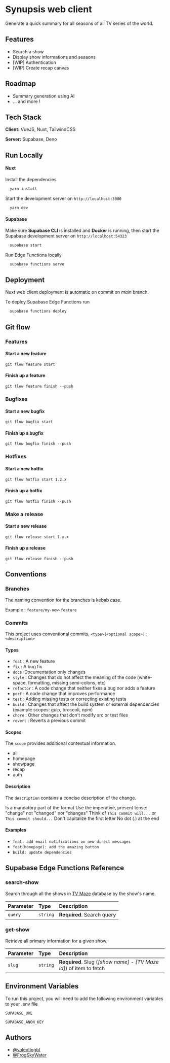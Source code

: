 
# Synupsis web client

Generate a quick summary for all seasons of all TV series of the world.
## Features

- Search a show
- Display show informations and seasons
- [WIP] Authentication
- [WIP] Create recap canvas
## Roadmap

- Summary generation using AI
- ... and more !


## Tech Stack

**Client:** VueJS, Nuxt, TailwindCSS

**Server:** Supabase, Deno


## Run Locally

#### Nuxt

Install the dependencies

```bash
  yarn install
```

Start the development server on `http://localhost:3000`

```bash
  yarn dev
```

#### Supabase

Make sure **Supabase CLI** is installed and **Docker** is running, then start the Supabase development server on `http://localhost:54323`

```bash
  supabase start
```

Run Edge Functions locally

```bash
  supabase functions serve
```
## Deployment

Nuxt web client deployment is automatic on commit on *main* branch.

To deploy Supabase Edge Functions run

```bash
  supabase functions deploy
```

## Git flow

### Features

#### Start a new feature
`git flow feature start`

#### Finish up a feature
`git flow feature finish --push`

### Bugfixes

#### Start a new bugfix
`git flow bugfix start`

#### Finish up a bugfix
`git flow bugfix finish --push`

### Hotfixes

#### Start a new hotfix
`git flow hotfix start 1.2.x`

#### Finish up a hotfix
`git flow hotfix finish --push`

### Make a release

#### Start a new release
`git flow release start 1.x.x`

#### Finish up a release
`git flow release finish --push`

## Conventions

### Branches

The naming convention for the branches is kebab case.

Example : `feature/my-new-feature`

### Commits

This project uses conventional commits.
`<type>(<optional scope>): <description>`

#### Types

- `feat` : A new feature
- `fix` : A bug fix
- `docs` :Documentation only changes
- `style` : Changes that do not affect the meaning of the code (white-space, formatting, missing semi-colons, etc)
- `refactor` : A code change that neither fixes a bug nor adds a feature
- `perf` : A code change that improves performance
- `test` : Adding missing tests or correcting existing tests
- `build` : Changes that affect the build system or external dependencies (example scopes: gulp, broccoli, npm)
- `chore` : Other changes that don't modify src or test files
- `revert` : Reverts a previous commit

#### Scopes

The `scope` provides additional contextual information.

- all
- homepage
- showpage
- recap
- auth

#### Description

The `description` contains a concise description of the change.

Is a mandatory part of the format
Use the imperative, present tense: "change" not "changed" nor "changes"
Think of `This commit will...` or `This commit should...`
Don't capitalize the first letter
No dot (.) at the end

#### Examples

- `feat: add email notifications on new direct messages`
- `feat(homepage): add the amazing button`
- `build: update dependencies`

## Supabase Edge Functions Reference

### search-show
Search through all the shows in [TV Maze](https://www.tvmaze.com/api) database by the show's name.

| Parameter | Type     | Description                |
| :-------- | :------- | :------------------------- |
| `query` | `string` | **Required**. Search query |

### get-show

Retrieve all primary information for a given show.

| Parameter | Type     | Description                       |
| :-------- | :------- | :-------------------------------- |
| `slug`      | `string` | **Required**. Slug (*[show name] - [TV Maze id]*) of item to fetch |


## Environment Variables

To run this project, you will need to add the following environment variables to your .env file

`SUPABASE_URL`

`SUPABASE_ANON_KEY`
## Authors

- [@valentingbt](https://www.github.com/valentingbt)
- [@FrogSkyWater](https://www.github.com/FrogSkyWater)
